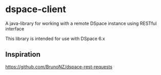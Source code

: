 # dspace-client
A java-library for working with a remote DSpace instance using RESTful interface

This library is intended for use with DSpace 6.x

## Inspiration
https://github.com/BrunoNZ/dspace-rest-requests
